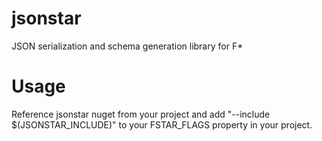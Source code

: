 # jsonstar
JSON serialization and schema generation library for F*

# Usage
Reference jsonstar nuget from your project and add "--include $(JSONSTAR_INCLUDE)" to your FSTAR_FLAGS property in your project. 
